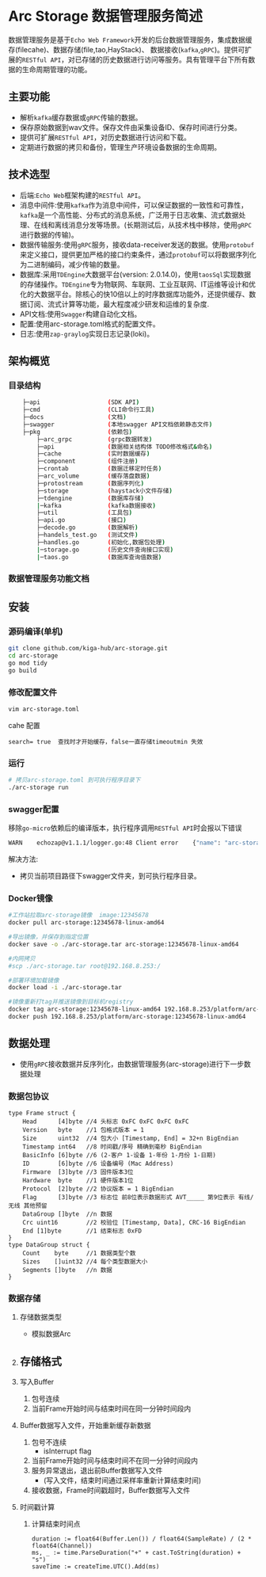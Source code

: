 # Arc Storage 数据管理服务简述

数据管理服务是基于`Echo Web Framework`开发的后台数据管理服务，集成数据缓存(filecahe)、数据存储(file,tao,HayStack)、
数据接收(`kafka`,`gRPC`)。提供可扩展的`RESTful API`，对已存储的历史数据进行访问等服务。具有管理平台下所有数据的生命周期管理的功能。

## 主要功能

- 解析`kafka`缓存数据或`gRPC`传输的数据。
- 保存原始数据到wav文件。保存文件由采集设备ID、保存时间进行分类。
- 提供可扩展`RESTful API`，对历史数据进行访问和下载。
- 定期进行数据的拷贝和备份，管理生产环境设备数据的生命周期。


## 技术选型

- 后端:`Echo Web`框架构建的`RESTful API`。
- 消息中间件:使用`kafka`作为消息中间件，可以保证数据的一致性和可靠性，`kafka`是一个高性能、分布式的消息系统，广泛用于日志收集、流式数据处理、在线和离线消息分发等场景。(长期测试后，从技术栈中移除，使用`gRPC`进行数据的传输)。
- 数据传输服务:使用`gRPC`服务，接收data-receiver发送的数据。使用`protobuf`来定义接口，提供更加严格的接口约束条件，通过`protobuf`可以将数据序列化为二进制编码，减少传输的数量。
- 数据库:采用`TDEngine`大数据平台(version: 2.0.14.0)，使用`taosSql`实现数据的存储操作。`TDEngine`专为物联网、车联网、工业互联网、IT运维等设计和优化的大数据平台。除核心的快10倍以上的时序数据库功能外，还提供缓存、数据订阅、流式计算等功能，最大程度减少研发和运维的复杂度.
- API文档:使用`Swagger`构建自动化文档。
- 配置:使用arc-storage.toml格式的配置文件。
- 日志:使用`zap-graylog`实现日志记录(loki)。

## 架构概览

### 目录结构

```bash
    ├─api                   (SDK API)
    ├─cmd                   (CLI命令行工具)
    ├─docs                  (文档)
    ├─swagger               (本地swagger API文档依赖静态文件)
    ├─pkg                   (依赖包)
        ├─arc_grpc          (grpc数据转发)
        ├─api               (数据相关结构体 TODO修改格式&命名)
        ├─cache             (实时数据缓存)
        ├─component         (组件注册)
        ├─crontab           (数据迁移定时任务)
        ├─arc_volume        (缓存落盘数据)
        ├─protostream       (数据序列化)
        ├─storage           (haystack小文件存储)
        ├─tdengine          (数据库存储)
        |─kafka             (kafka数据接收)
        ├─util              (工具包)
        ├─api.go            (接口)
        ├─decode.go         (数据解析)
        ├─handels_test.go   (测试文件)
        ├─handles.go        (初始化,数据包处理)
        |─storage.go        (历史文件查询接口实现)
        |─taos.go           (数据库查询值数据)
```

### 数据管理服务功能文档

## 安装

### 源码编译(单机)

```bash
git clone github.com/kiga-hub/arc-storage.git
cd arc-storage
go mod tidy
go build
```

### 修改配置文件
```bash
vim arc-storage.toml
```

cahe 配置
```
search= true  查找时才开始缓存，false一直存储timeoutmin 失效
```

### 运行
```bash
# 拷贝arc-storage.toml 到可执行程序目录下
./arc-storage run
```

### swagger配置

移除`go-micro`依赖后的编译版本，执行程序调用`RESTful API`时会报以下错误

```bash
WARN	echozap@v1.1.1/logger.go:48	Client error	{"name": "arc-storage", "uuid": "000000ff-0000-1234-0000-0000000000ff", "v": "", "error": "code=404, message=Not Found", "remote_ip": "192.168.9.45", "time": "173.622µs", "host": "192.168.8.245:8999 "request": "GET /api/data/v1/history/static/swagger/swagger-ui.css", "status": 404, "size": 24, "user_agent": "Mozilla/5.0 (Windows NT 10.0; Wi4; x64) AppleWebKit/537.36 (KHTML, like Gecko) Chrome/92.0.4515.131 Safari/537.36 Edg/92.0.902.67", "request_id": ""}
```

解决方法:
- 拷贝当前项目路径下swagger文件夹，到可执行程序目录。

### Docker镜像

```bash
#工作站拉取arc-storage镜像  image:12345678
docker pull arc-storage:12345678-linux-amd64

#导出镜像，并保存到指定位置
docker save -o ./arc-storage.tar arc-storage:12345678-linux-amd64

#内网拷贝
#scp ./arc-storage.tar root@192.168.8.253:/ 

#部署环境加载镜像
docker load -i ./arc-storage.tar

#镜像重新打tag并推送镜像到目标机registry
docker tag arc-storage:12345678-linux-amd64 192.168.8.253/platform/arc-storage:12345678-linux-amd64
docker push 192.168.8.253/platform/arc-storage:12345678-linux-amd64
```

##  数据处理

- 使用`gRPC`接收数据并反序列化，由数据管理服务(arc-storage)进行下一步数据处理

### 数据包协议

```golang
type Frame struct {
	Head      [4]byte //4 头标志 0xFC 0xFC 0xFC 0xFC
	Version   byte    //1 包格式版本 = 1
	Size      uint32  //4 包大小 [Timestamp, End] = 32+n BigEndian
	Timestamp int64   //8 时间戳/序号 精确到毫秒 BigEndian
	BasicInfo [6]byte //6 (2-客户 1-设备 1-年份 1-月份 1-日期)
	ID        [6]byte //6 设备编号 (Mac Address)
	Firmware  [3]byte //3 固件版本3位
	Hardware  byte    //1 硬件版本1位
	Protocol  [2]byte //2 协议版本 = 1 BigEndian
	Flag      [3]byte //3 标志位 前8位表示数据形式 AVT_____ 第9位表示 有线/无线 其他预留
	DataGroup []byte  //n 数据
	Crc uint16        //2 校验位 [Timestamp, Data], CRC-16 BigEndian
	End [1]byte       //1 结束标志 0xFD
}
type DataGroup struct {
	Count    byte     //1 数据类型个数
	Sizes    []uint32 //4 每个类型数据大小
	Segments []byte   //n 数据
}
```

### 数据存储

1. 存储数据类型
   - 模拟数据Arc


3. 存储格式
    - 

1. 写入Buffer
   1. 包号连续
   2. 当前Frame开始时间与结束时间在同一分钟时间段内

2. Buffer数据写入文件，开始重新缓存新数据
   1. 包号不连续
      - isInterrupt flag
   3. 当前Frame开始时间与结束时间不在同一分钟时间段内
   4. 服务异常退出，退出前Buffer数据写入文件
      - (写入文件，结束时间通过采样率重新计算结束时间)
   5. 接收数据，Frame时间戳超时，Buffer数据写入文件

4. 时间戳计算
    1. 计算结束时间点
        ```golang
        duration := float64(Buffer.Len()) / float64(SampleRate) / (2 * float64(Channel))
        ms, _ := time.ParseDuration("+" + cast.ToString(duration) + "s")
        saveTime := createTime.UTC().Add(ms)
        ```